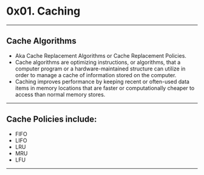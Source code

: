 # 0x01. Caching
---

## Cache Algorithms
- Aka Cache Replacement Algorithms or Cache Replacement Policies.
- Cache algorithms are optimizing instructions, or algorithms,
 that a computer program or a hardware-maintained structure
 can utilize in order to manage a cache of information stored on
 the computer.
- Caching improves performance by keeping recent or often-used
 data items in memory locations that are faster or computationally
 cheaper to access than normal memory stores.
---

## Cache Policies include:
- FIFO
- LIFO
- LRU
- MRU
- LFU
---
